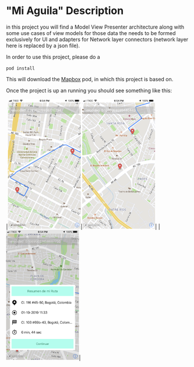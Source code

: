 # "Mi Aguila" Description

in this project you will find a Model View Presenter architecture along with some use cases of view models for those data the needs to be formed exclusively for UI and adapters for Network layer connectors (network layer here is replaced by a json file).

In order to use this project, please do a
```
pod install
```
This will download the [Mapbox](https://www.mapbox.com) pod, in which this project is based on.

Once the project is up an running you should see something like this:

|<img src="https://raw.githubusercontent.com/rafael-amezquita/MiAguilaDemo/master/path_display.PNG" width="200">|<img src="https://raw.githubusercontent.com/rafael-amezquita/MiAguilaDemo/master/user_mark.PNG" width="200">|
|<img src="https://raw.githubusercontent.com/rafael-amezquita/MiAguilaDemo/master/description-card.PNG" width="200">|
